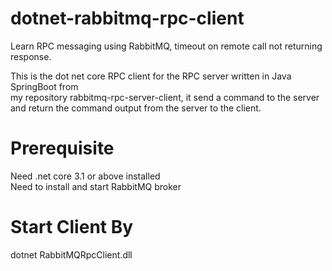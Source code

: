 # dotnet-rabbitmq-rpc-client

Learn RPC messaging using RabbitMQ, timeout on remote call not returning response. </br>

This is the dot net core RPC client for the RPC server written in Java SpringBoot from </br>
my repository rabbitmq-rpc-server-client, it send a command to the server </br>
and return the command output from the server to the client. </br>

# Prerequisite

Need .net core 3.1 or above installed </br>
Need to install and start RabbitMQ broker </br>

# Start Client By

dotnet RabbitMQRpcClient.dll </br>
